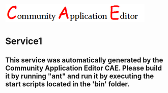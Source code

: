 ![CAE](https://github.com/GHProjectsTest/CAE-Deployment-Temp/blob/master/microservice-187/img/logo.png)  

Service1
===================


This service was automatically generated by the Community Application Editor CAE. Please build it by running "ant" and run it by executing the start scripts located in the 'bin' folder.
---------------
